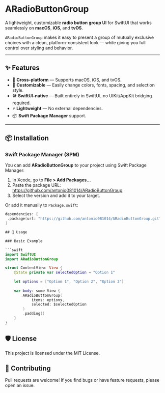# ARadioButtonGroup

A lightweight, customizable **radio button group UI** for SwiftUI that works seamlessly on **macOS**, **iOS**, and **tvOS**.

`ARadioButtonGroup` makes it easy to present a group of mutually exclusive choices with a clean, platform-consistent look — while giving you full control over styling and behavior.

---

## ✨ Features

- 🎯 **Cross-platform** — Supports macOS, iOS, and tvOS.
- 🎨 **Customizable** — Easily change colors, fonts, spacing, and selection style.
- 🛠 **SwiftUI-native** — Built entirely in SwiftUI, no UIKit/AppKit bridging required.
- ⚡ **Lightweight** — No external dependencies.
- 📦 **Swift Package Manager** support.

---

## 📦 Installation

### Swift Package Manager (SPM)
You can add **ARadioButtonGroup** to your project using Swift Package Manager:

1. In Xcode, go to **File > Add Packages...**
2. Paste the package URL: https://github.com/antonio081014/ARadioButtonGroup
3. Select the version and add it to your target.

Or add it manually to `Package.swift`:

```swift
dependencies: [
 .package(url: "https://github.com/antonio081014/ARadioButtonGroup.git", from: "1.0.0")
]

## 🚀 Usage

### Basic Example

```swift
import SwiftUI
import ARadioButtonGroup

struct ContentView: View {
    @State private var selectedOption = "Option 1"
    
    let options = ["Option 1", "Option 2", "Option 3"]
    
    var body: some View {
        ARadioButtonGroup(
            items: options,
            selected: $selectedOption
        )
        .padding()
    }
}
```

## 🛡 License

This project is licensed under the MIT License.

## 🤝 Contributing

Pull requests are welcome!
If you find bugs or have feature requests, please open an issue.
